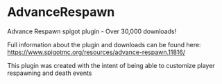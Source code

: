 # AdvanceRespawn
Advance Respawn spigot plugin - Over 30,000 downloads!

Full information about the plugin and downloads can be found here: 
https://www.spigotmc.org/resources/advance-respawn.11816/

This plugin was created with the intent of being able to customize player respawning and death events
